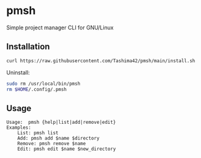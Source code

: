 # pmsh
Simple project manager CLI for GNU/Linux

## Installation
```bash
curl https://raw.githubusercontent.com/Tashima42/pmsh/main/install.sh | sudo sh
```
Uninstall:
```bash
sudo rm /usr/local/bin/pmsh
rm $HOME/.config/.pmsh
```

## Usage
```
Usage:  pmsh {help|list|add|remove|edit}
Examples:
    List: pmsh list
    Add: pmsh add $name $directory
    Remove: pmsh remove $name
    Edit: pmsh edit $name $new_directory
```

